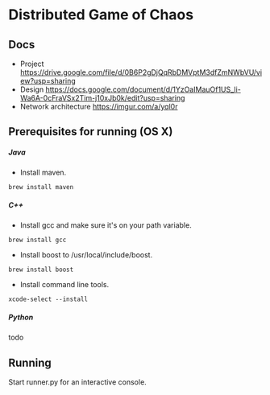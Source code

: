 # Distributed Game of Chaos
## Docs
- Project https://drive.google.com/file/d/0B6P2gDjQqRbDMVptM3dfZmNWbVU/view?usp=sharing
- Design https://docs.google.com/document/d/1YzOaIMauOf1US_li-Wa6A-0cFraVSx2Tim-j10xJb0k/edit?usp=sharing
- Network architecture https://imgur.com/a/yql0r

## Prerequisites for running (OS X)
##### Java
- Install maven.
```
brew install maven
```

##### C++
- Install gcc and make sure it's on your path variable.
```
brew install gcc
```
- Install boost to /usr/local/include/boost.
```
brew install boost
```
- Install command line tools.
```
xcode-select --install
```

##### Python
todo

## Running
Start runner.py for an interactive console.

